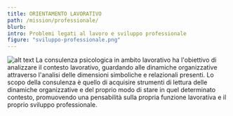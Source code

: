 ```yaml
---
title: ORIENTAMENTO LAVORATIVO
path: /mission/professionale/
blurb: 
intro: Problemi legati al lavoro e sviluppo professionale
figure: "sviluppo-professionale.png"
---
```

![alt text](lavoro.jpg)
La consulenza psicologica in ambito lavorativo ha l'obiettivo di analizzare il contesto lavorativo, guardando alle dinamiche organizzative attraverso l'analisi delle dimensioni simboliche e relazionali presenti.
Lo scopo della consulenza è quello di acquisire strumenti di lettura delle dinamiche organizzative e del proprio modo di stare in quel determinato contesto, promuovendo una pensabilità sulla propria funzione lavorativa e il proprio sviluppo professionale.
